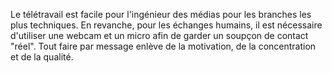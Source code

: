 Le télétravail est facile pour l'ingénieur des médias pour les branches les plus techniques. En revanche, pour les échanges humains, il est nécessaire d'utiliser une webcam et un micro afin de garder un soupçon de contact "réel". Tout faire par message enlève de la motivation, de la concentration et de la qualité. 